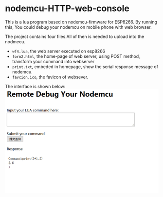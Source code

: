 # nodemcu-HTTP-web-console
This is a lua program based on nodemcu-firmware for ESP8266. By running this, You could debug your nodemcu on mobile phone with web browser.

The project contains four files.All of then is needed to upload into the nodmecu.
- `wf4.lua`, the web server executed on esp8266
- `form2.html`, the home-page of web server, using POST method, transform your command into webserver
- `print.txt`,  embeded in homepage, show the serial response message of nodemcu. 
- `favcion.ico`, the favicon of websever.

The interface is shown below:
  <img src="homepage.png"  />
